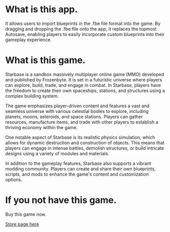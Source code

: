# What is this app.
It allows users to import blueprints in the .fbe file format into the game. By dragging and dropping the .fbe file onto the app, it replaces the topmost Autosave, enabling players to easily incorporate custom blueprints into their gameplay experience.

# What is this game.
Starbase is a sandbox massively multiplayer online game (MMO) developed and published by Frozenbyte. It is set in a futuristic universe where players can explore, build, trade, and engage in combat. In Starbase, players have the freedom to create their own spaceships, stations, and structures using a complex building system.

The game emphasizes player-driven content and features a vast and seamless universe with various celestial bodies to explore, including planets, moons, asteroids, and space stations. Players can gather resources, manufacture items, and trade with other players to establish a thriving economy within the game.

One notable aspect of Starbase is its realistic physics simulation, which allows for dynamic destruction and construction of objects. This means that players can engage in intense battles, demolish structures, or build intricate designs using a variety of modules and materials.

In addition to the gameplay features, Starbase also supports a vibrant modding community. Players can create and share their own blueprints, scripts, and mods to enhance the game's content and customization options.

# If you not have this game.
Buy this game now.

[Store page here](https://store.steampowered.com/app/454120/Starbase)
